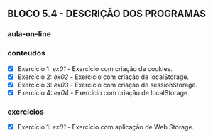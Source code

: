 ## BLOCO 5.4 - DESCRIÇÃO DOS PROGRAMAS

### aula-on-line


### conteudos
- [x] Exercício 1: _ex01_ - Exercício com criação de cookies.
- [x] Exercício 2: _ex02_ - Exercício com criação de localStorage.
- [x] Exercício 3: _ex03_ - Exercício com criação de sessionStorage.
- [x] Exercício 4: _ex04_ - Exercício com criação de localStorage.

### exercicios
- [x] Exercício 1: _ex01_ - Exercício com aplicação de Web Storage.

